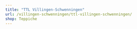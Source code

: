 ```yaml
---
title: "TTL Villingen-Schwenningen"
url: /villingen-schwenningen/ttl-villingen-schwenningen/
shop: Teppiche
---
```

